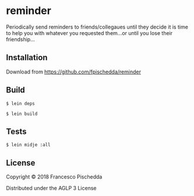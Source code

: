 # reminder

Periodically send reminders to friends/collegaues until they decide it is time
to help you with whatever you requested them...or until you lose their
friendship...

## Installation

Download from https://github.com/fpischedda/reminder

## Build

    $ lein deps

    $ lein build

## Tests

    $ lein midje :all

## License

Copyright © 2018 Francesco Pischedda

Distributed under the AGLP 3 License
